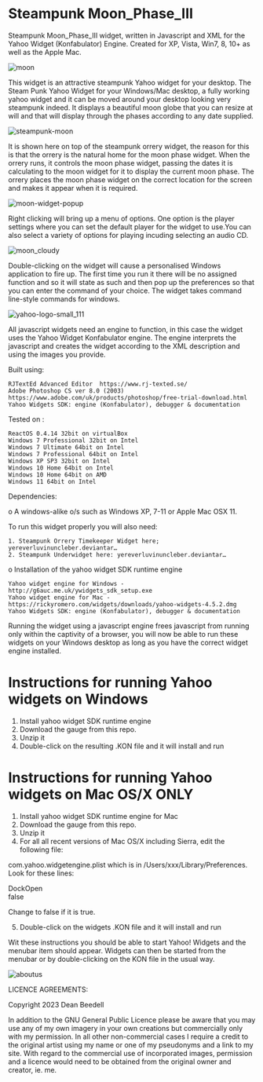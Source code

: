 # Steampunk Moon_Phase_III
 
 Steampunk Moon_Phase_III widget, written in Javascript and XML for the Yahoo 
 Widget (Konfabulator) Engine. Created for XP, Vista, Win7, 8, 10+ as well as the 
 Apple Mac.

![moon](https://github.com/yereverluvinunclebert/Steampunk-Moon_Phase_III/assets/2788342/41242d72-953a-4232-9465-6d3f85b97e79)
 
This widget is an attractive steampunk Yahoo widget for your desktop. The Steam 
Punk Yahoo Widget for your Windows/Mac desktop, a fully working yahoo widget 
and it can be moved around your desktop looking very steampunk indeed. 
It displays a beautiful moon globe that you can resize at will and that will 
display through the phases according to any date supplied.

![steampunk-moon](https://github.com/yereverluvinunclebert/Steampunk-Moon_Phase_III/assets/2788342/0b8ac531-0d35-4cc8-8d96-8e9514748256)
  
It is shown here on top of the steampunk orrery widget, the reason for this is 
that the orrery is the natural home for the moon phase widget. When the orrery 
runs, it controls the moon phase widget, passing the dates it is calculating to 
the moon widget for it to display the current moon phase. The orrery places the 
moon phase widget on the correct location for the screen and makes it appear 
when it is required.

![moon-widget-popup](https://github.com/yereverluvinunclebert/Steampunk-Moon_Phase_III/assets/2788342/c0e66082-d283-4d10-ae03-9df4acd914a2)

 
 Right clicking will bring up a menu of options. One option is the player 
 settings where you can set the default player for the widget to use.You can 
 also select a variety of options for playing incuding selecting an audio CD.
 
![moon_cloudy](https://github.com/yereverluvinunclebert/Steampunk-Moon_Phase_III/assets/2788342/7b7f0bfc-a0e7-4c35-9952-564b5d925c1c)
 
 Double-clicking on the widget will cause a personalised Windows application to 
 fire up. The first time you run it there will be no assigned function and so it 
 will state as such and then pop up the preferences so that you can enter the 
 command of your choice. The widget takes command line-style commands for 
 windows. 

 ![yahoo-logo-small_111](https://github.com/yereverluvinunclebert/Steampunk-MediaPlayer-Ywidget/assets/2788342/c5668608-ab57-4665-a332-3bc9b7e07a9f)

 All javascript widgets need an engine to function, in this case the widget uses 
 the Yahoo Widget Konfabulator engine. The engine interprets the javascript and 
 creates the widget according to the XML description and using the images you 
 provide. 
 
Built using: 

	RJTextEd Advanced Editor  https://www.rj-texted.se/ 
	Adobe Photoshop CS ver 8.0 (2003)  https://www.adobe.com/uk/products/photoshop/free-trial-download.html  
	Yahoo Widgets SDK: engine (Konfabulator), debugger & documentation
	
Tested on :

	ReactOS 0.4.14 32bit on virtualBox    
	Windows 7 Professional 32bit on Intel    
	Windows 7 Ultimate 64bit on Intel    
	Windows 7 Professional 64bit on Intel    
	Windows XP SP3 32bit on Intel    
	Windows 10 Home 64bit on Intel    
	Windows 10 Home 64bit on AMD    
	Windows 11 64bit on Intel 
   
 Dependencies:
 
 o A windows-alike o/s such as Windows XP, 7-11 or Apple Mac OSX 11.  
 
 
 To run this widget properly you will also need:
 
	1. Steampunk Orrery Timekeeper Widget here; yereverluvinuncleber.deviantar…
	2. Steampunk Underwidget here: yereverluvinuncleber.deviantar…
   	
  o Installation of the yahoo widget SDK runtime engine  
 
	Yahoo widget engine for Windows - http://g6auc.me.uk/ywidgets_sdk_setup.exe  
	Yahoo widget engine for Mac - https://rickyromero.com/widgets/downloads/yahoo-widgets-4.5.2.dmg
	Yahoo Widgets SDK: engine (Konfabulator), debugger & documentation 
	
 Running the widget using a javascript engine frees javascript from running only 
 within the captivity of a browser, you will now be able to run these widgets on 
 your Windows desktop as long as you have the correct widget engine installed.
  
 Instructions for running Yahoo widgets on Windows
 =================================================
 
 1. Install yahoo widget SDK runtime engine
 2. Download the gauge from this repo.
 3. Unzip it
 4. Double-click on the resulting .KON file and it will install and run
 
 Instructions for running Yahoo widgets on Mac OS/X ONLY
 ========================================================
 
 1. Install yahoo widget SDK runtime engine for Mac
 2. Download the gauge from this repo.
 3. Unzip it
 4. For all all recent versions of Mac OS/X including Sierra, edit the following 
 file:
 
 com.yahoo.widgetengine.plist which is in /Users/xxx/Library/Preferences. Look 
 for these lines: 
    
   <key>DockOpen</key>  
   <string>false</string>  
 
 Change to false if it is true.
 
 5. Double-click on the widgets .KON file and it will install and run
 
 Wit these instructions you should be able to start Yahoo! Widgets and the 
 menubar item should appear. Widgets can then be started from the menubar or by 
 double-clicking on the KON file in the usual way.
 
 ![aboutus](https://github.com/yereverluvinunclebert/Steampunk-Moon_Phase_III/assets/2788342/a39bfd44-1f95-4800-a591-e68684ab5d42)

 LICENCE AGREEMENTS:
 
 Copyright 2023 Dean Beedell
 
 In addition to the GNU General Public Licence please be aware that you may use
 any of my own imagery in your own creations but commercially only with my
 permission. In all other non-commercial cases I require a credit to the
 original artist using my name or one of my pseudonyms and a link to my site.
 With regard to the commercial use of incorporated images, permission and a
 licence would need to be obtained from the original owner and creator, ie. me.
 
